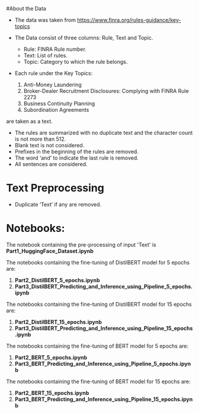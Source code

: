 #About the Data

* The data was taken from https://www.finra.org/rules-guidance/key-topics 

* The Data consist of three columns: Rule, Text and Topic.
  - Rule: FINRA Rule number. 
  - Text: List of rules.
  - Topic: Category to which the rule belongs.

* Each rule under the Key Topics:<br>

  1. Anti-Money Laundering
  2. Broker-Dealer Recruitment Disclosures: Complying with FINRA Rule 2273
  3. Business Continuity Planning
  4. Subordination Agreements 

are taken as a text.

* The rules are summarized with no duplicate text and the character count is not more than 512.
* Blank text is not considered.
* Prefixes in the beginning of the rules are removed.
* The word ‘and’ to indicate the last rule is removed.
* All sentences are considered.

# Text Preprocessing

* Duplicate ‘Text’ if any are removed.

# Notebooks:

The notebook containing the pre-processing of input 'Text' is **Part1_HuggingFace_Dataset.ipynb**

The notebooks containing the fine-tuning of DistilBERT model for 5 epochs are:

1.  **Part2_DistilBERT_5_epochs.ipynb**
2.  **Part3_DistilBERT_Predicting_and_Inference_using_Pipeline_5_epochs.ipynb**

The notebooks containing the fine-tuning of DistilBERT model for 15 epochs are:

1.  **Part2_DistilBERT_15_epochs.ipynb**
2.  **Part3_DistilBERT_Predicting_and_Inference_using_Pipeline_15_epochs.ipynb**

The notebooks containing the fine-tuning of BERT model for 5 epochs are:

1.  **Part2_BERT_5_epochs.ipynb**
2.  **Part3_BERT_Predicting_and_Inference_using_Pipeline_5_epochs.ipynb**

The notebooks containing the fine-tuning of BERT model for 15 epochs are:

1.  **Part2_BERT_15_epochs.ipynb**
2.  **Part3_BERT_Predicting_and_Inference_using_Pipeline_15_epochs.ipynb**

